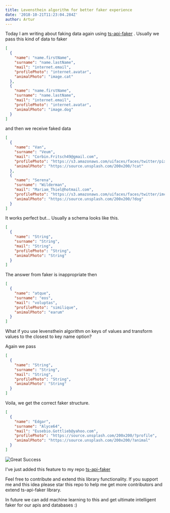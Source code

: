 ```yaml
---
title: Levensthein algorithm for better faker experience
date: '2018-10-21T11:23:04.284Z'
author: Artur
---
```


Today I am writing about faking data again using [ts-api-faker](https://github.com/slothking-online/ts-api-faker) . Usually we pass this kind of data to faker

```json
[
  {
    "name": "name.firstName",
    "surname": "name.lastName",
    "mail": "internet.email",
    "profilePhoto": "internet.avatar",
    "animalPhoto": "image.cat"
  },
  {
    "name": "name.firstName",
    "surname": "name.lastName",
    "mail": "internet.email",
    "profilePhoto": "internet.avatar",
    "animalPhoto": "image.dog"
  }
]
```

and then we receive faked data

```json
[
  {
    "name": "Van",
    "surname": "Veum",
    "mail": "Corbin.Fritsch49@gmail.com",
    "profilePhoto": "https://s3.amazonaws.com/uifaces/faces/twitter/pixage/128.jpg",
    "animalPhoto": "https://source.unsplash.com/200x200/?cat"
  },
  {
    "name": "Serena",
    "surname": "Wilderman",
    "mail": "Mariam_Thiel@hotmail.com",
    "profilePhoto": "https://s3.amazonaws.com/uifaces/faces/twitter/imcoding/128.jpg",
    "animalPhoto": "https://source.unsplash.com/200x200/?dog"
  }
]
```

It works perfect but... Usually a schema looks like this.

```json
[
  {
    "name": "String",
    "surname": "String",
    "mail": "String",
    "profilePhoto": "String",
    "animalPhoto": "String"
  }
]
```

The answer from faker is inappropriate then

```json
[
  {
    "name": "atque",
    "surname": "eos",
    "mail": "voluptas",
    "profilePhoto": "similique",
    "animalPhoto": "earum"
  }
]
```

What if you use levensthein algorithm on keys of values and transform values to the closest to key name option?

Again we pass

```json
[
  {
    "name": "String",
    "surname": "String",
    "mail": "String",
    "profilePhoto": "String",
    "animalPhoto": "String"
  }
]
```


Voila, we get the correct faker structure.

```json
[
  {
    "name": "Edgar",
    "surname": "Alyce64",
    "mail": "Eusebio.Gottlieb@yahoo.com",
    "profilePhoto": "https://source.unsplash.com/200x200/?profile",
    "animalPhoto": "https://source.unsplash.com/200x200/?animal"
  }
]
```

![Great Success](https://media.giphy.com/media/a0h7sAqON67nO/giphy.gif)

I've just added this feature to my repo [ts-api-faker](https://github.com/slothking-online/ts-api-faker)

Feel free to contribute and extend this library functionality. If you support me and this idea please star this repo to help me get more contributors and extend ts-api-faker library.

In future we can add machine learning to this and get ultimate intelligent faker for our apis and databases :)